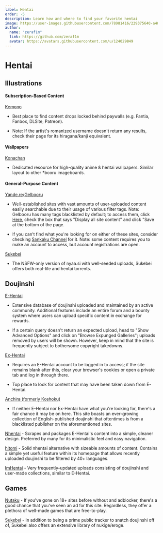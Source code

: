```yaml
---
label: Hentai
order: -5
description: Learn how and where to find your favorite hentai
image: https://user-images.githubusercontent.com/78981416/229375640-a48e0150-2558-40f5-b42b-dad17ff6729b.gif
author:  
  name: "zeraf1m"
  link: https://github.com/zeraf1m
  avatar: https://avatars.githubusercontent.com/u/124029849
---
```


# Hentai

## Illustrations

#### Subscription-Based Content

[Kemono](https://kemono.party/)
- Best place to find content drops locked behind paywalls (e.g. Fantia, Fanbox, DLSite, Patreon). 

- Note: If the artist's romanized username doesn't return any results, check their page for its hiragana/kanji equivalent.

#### Wallpapers

[Konachan](https://konachan.com/) 
- Dedicated resource for high-quality anime & hentai wallpapers. Similar layout to other *booru imageboards.

#### General-Purpose Content

[Yande.re](https://yande.re/)/[Gelbooru](https://gelbooru.com/) 
- Well-established sites with vast amounts of user-uploaded content easily searchable due to their usage of various filter tags. Note: Gelbooru has many tags blacklisted by default; to access them, click [Here](https://gelbooru.com/index.php?page=account&s=options), check the box that says "Display all site content" and click "Save at the bottom of the page.

- If you can't find what you're looking for on either of these sites, consider checking [Sankaku Channel](https://chan.sankakucomplex.com/) for it. Note: some content requires you to make an account to access, but account registrations are open.

[Sukebei](https://sukebei.nyaa.si/)

- The NSFW-only version of nyaa.si with well-seeded uploads, Sukebei offers both real-life and hentai torrents.

## Doujinshi

[E-Hentai](https://e-hentai.org/)
- Extensive database of doujinshi uploaded and maintained by an active community. Additional features include an entire forum and a bounty system where users can upload specific content in exchange for rewards.

- If a certain query doesn't return an expected upload, head to "Show Advanced Options" and click on "Browse Expunged Galleries"; uploads removed by users will be shown. However, keep in mind that the site is frequently subject to bothersome copyright takedowns.

[Ex-Hentai](https://exhentai.org/) 
- Requires an E-Hentai account to be logged in to access; if the site remains blank after this, clear your browser's cookies or open a private tab and log in through there. 

- Top place to look for content that may have been taken down from E-Hentai.

[Anchira (formerly Koshoku)](https://anchira.to/)
- If neither E-Hentai nor Ex-Hentai have what you're looking for, there's a fair chance it may be on here. This site boasts an ever-growing collection of English-published doujinshi that oftentimes is from a blacklisted publisher on the aforementioned sites.

[Nhentai](https://nhentai.net/) - Scrapes and packages E-Hentai's content into a simple, cleaner design. Preferred by many for its minimalistic feel and easy navigation.

[hitomi](https://hitomi.la/) - Solid nhentai alternative with sizeable amounts of content. Contains a simple yet useful feature within its homepage that allows recently uploaded doujinshi to be filtered by 40+ languages.

[ImHentai](https://imhentai.xxx/) - Very frequently-updated uploads consisting of doujinshi and user-made collections, similar to E-Hentai. 

## Games

[Nutaku](https://www.nutaku.net/) - If you've gone on 18+ sites before without and adblocker, there's a good chance that you've seen an ad for this site. Regardless, they offer a plethora of well-made games that are free-to-play.

[Sukebei](https://sukebei.nyaa.si/) - In addition to being a prime public tracker to snatch doujinshi off of, Sukebei also offers an extensive library of nukige/eroge.  
